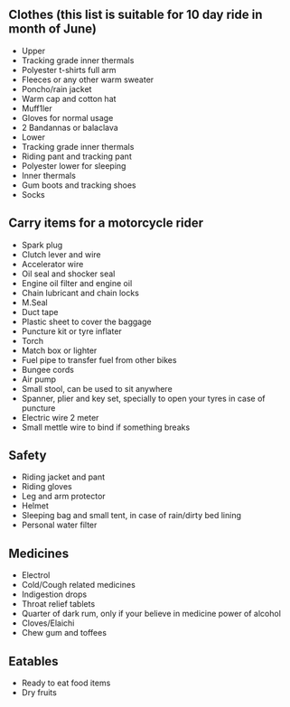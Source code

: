 ## Clothes (this list is suitable for 10 day ride in month of June)
* Upper
 * Tracking grade inner thermals
 * Polyester t-shirts full arm
 * Fleeces or any other warm sweater
 * Poncho/rain jacket
 * Warm cap and cotton hat
 * Muff1ler
 * Gloves for normal usage
 * 2 Bandannas or balaclava
* Lower
 * Tracking grade inner thermals
 * Riding pant and tracking pant
 * Polyester lower for sleeping
 * Inner thermals
 * Gum boots and tracking shoes
 * Socks

##  Carry items for a motorcycle rider
* Spark plug
* Clutch lever and wire
* Accelerator wire 
* Oil seal and shocker seal
* Engine oil filter and engine oil
* Chain lubricant and chain locks
* M.Seal
* Duct tape
* Plastic sheet to cover the baggage 
* Puncture kit or tyre inflater
* Torch
* Match box or lighter
* Fuel pipe to transfer fuel from other bikes
* Bungee cords
* Air pump
* Small stool, can be used to sit anywhere
* Spanner, plier and key set, specially to open your tyres in case of puncture
* Electric wire 2 meter
* Small mettle wire to bind if something breaks 

## Safety
* Riding jacket and pant
* Riding gloves
* Leg and arm protector
* Helmet
* Sleeping bag and small tent, in case of rain/dirty bed lining
* Personal water filter

## Medicines
* Electrol
* Cold/Cough related medicines
* Indigestion drops
* Throat relief tablets
* Quarter of dark rum, only if your believe in medicine power of alcohol
* Cloves/Elaichi
* Chew gum and toffees

## Eatables
* Ready to eat food items
* Dry fruits 